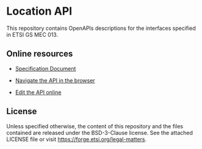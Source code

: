 # Location API

This repository contains OpenAPIs descriptions for the interfaces specified in ETSI GS MEC 013.

## Online resources

* [Specification Document](https://www.etsi.org/deliver/etsi_gs/MEC/001_099/013/02.02.01_60/gs_MEC013v020201p.pdf)

* [Navigate the API in the browser](https://forge.etsi.org/swagger/ui/?url=https://forge.etsi.org/rep/mec/gs013-location-api/raw/v2.2.1/LocationAPI.yaml)

* [Edit the API online](https://redocly.github.io/redoc/?url=https://forge.etsi.org/rep/mec/gs013-location-api/raw/v2.2.1/LocationAPI.yaml&nocors)

## License

Unless specified otherwise, the content of this repository and the files contained are released under the BSD-3-Clause license.
See the attached LICENSE file or visit https://forge.etsi.org/legal-matters.
